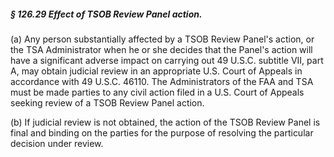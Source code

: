 ##### § 126.29 Effect of TSOB Review Panel action. #####

(a) Any person substantially affected by a TSOB Review Panel's action, or the TSA Administrator when he or she decides that the Panel's action will have a significant adverse impact on carrying out 49 U.S.C. subtitle VII, part A, may obtain judicial review in an appropriate U.S. Court of Appeals in accordance with 49 U.S.C. 46110. The Administrators of the FAA and TSA must be made parties to any civil action filed in a U.S. Court of Appeals seeking review of a TSOB Review Panel action.

(b) If judicial review is not obtained, the action of the TSOB Review Panel is final and binding on the parties for the purpose of resolving the particular decision under review.